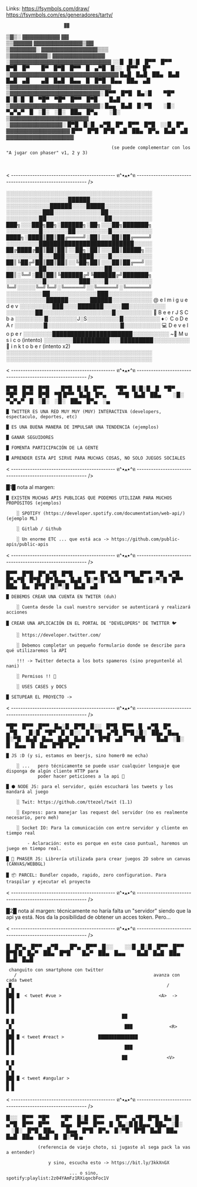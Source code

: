 Links: 
https://fsymbols.com/draw/
https://fsymbols.com/es/generadores/tarty/

                                        
                                        
                          ▓▓            
   ▒▓▒░               ▓▓▓▓▓▓▓▓▓▓    ▓▓    
  ▒▒▓▓▓▓▓            ▓▓▓▓▓▓▓▓▓▓▓▓▓▒▓▓   
   ▒▓▓▓▓▓▓▓░        ▓▓▓▓▓▓▓▓▓▓▓▓▓▓▓▒▒▒     
     ▒▓▓▓▓▓▓▓▓▓▓▒   ▓▓▓▓▓▓▓▓▓▓▓▓▓▓      
      ░▓▓▓▓▓▓▓▓▓▓▓▓▓▓▓▓▓▓▓▓▓▓▓▓▓▓▓              ░░█ █░█ █▀▀ █▀▀ █▀█ █▀   █▀ █▀█ █▀▀ █ ▄▀█ █░░ █▀▀ █▀
    ▒▓▓▓▓▓▓▓▓▓▓▓▓▓▓▓▓▓▓▓▓▓▓▓▓▓▓▓▓▓              █▄█ █▄█ ██▄ █▄█ █▄█ ▄█   ▄█ █▄█ █▄▄ █ █▀█ █▄▄ ██▄ ▄█
     ▒▓▓▓▓▓▓▓▓▓▓▓▓▓▓▓▓▓▓▓▓▓▓▓▓▓▓▓       
       ▒▓▓▓▓▓▓▓▓▓▓▓▓▓▓▓▓▓▓▓▓▓▓▓▓░                   █▀▀ █▀█ █▄░█   ▀█▀ █░█░█ █ ▀█▀ ▀█▀ █▀▀ █▀█   █▄█
      ▒▓▓▓▓▓▓▓▓▓▓▓▓▓▓▓▓▓▓▓▓▓▓▓▓░                    █▄▄ █▄█ █░▀█   ░█░ ▀▄▀▄▀ █ ░█░ ░█░ ██▄ █▀▄   ░█░
        ▒▓▓▓▓▓▓▓▓▓▓▓▓▓▓▓▓▓▓▓▓▓          
             ░▓▓▓▓▓▓▓▓▓▓▓▓▓▓░                   █▀█ █░█ ▄▀█ █▀ █▀▀ █▀█ ░░█ █▀
         ▓▓▓▓▓▓▓▓▓▓▓▓▓▓▓▓▓                      █▀▀ █▀█ █▀█ ▄█ ██▄ █▀▄ █▄█ ▄█
     ▓▓▓▓▓▓▓▓▓▓▓▓▓▓▓▓▓▓                 
                                        
                                            (se puede complementar con los "A jugar con phaser" v1, 2 y 3)
                                        

   




< -------------------------------------------- ฅ^•ﻌ•^ฅ --------------------------------------------------------- />


░░░░░░░░░░░░░░░░░░░░░░░░░░░░░░░░░░░░░░░░
░░░░░░░░░░░░░░░░░██████░░░░░░░░░░░░░░░░░
░░░░░░░░░░░░██████░░░░█████░░░░░░░░░░░░░
░░░░░░░░░░███░░░░░░░░░░░░░██░░░░░░░░░░░░
░░░░░░░░░██░░░░░░░░░░░░░░░░██░░░░░░░░░░░    ███╗░░░███╗██╗░██████╗░██╗░░░██╗███████╗
░░░░░░░░░█░░░░░░░██░░░░░░░░░█░░░░░░░░░░░    ████╗░████║██║██╔════╝░██║░░░██║██╔════╝
░░░░░░░░░██████████████████████████░░░░░    ██╔████╔██║██║██║░░██╗░██║░░░██║█████╗░░
░░░░░░░░░█░░░███░░░░████░░░░█░░░░░░░░░░░    ██║╚██╔╝██║██║██║░░╚██╗██║░░░██║██╔══╝░░  
░░░░░░░░░██░░░░░░░░░░░░░░░░██░░░░░░░░░░░    ██║░╚═╝░██║██║╚██████╔╝╚██████╔╝███████╗
░░░░░░░░░░█░░░░░░░░░███░░░░█░░░░░░░░░░░░    ╚═╝░░░░░╚═╝╚═╝░╚═════╝░░╚═════╝░╚══════╝
░░░░░░░░░░██░░░░░░░░░░░░░███░░░░░░░░░░░░    
░░░░░░░░░░░██████░░░░░░██████░░░░░░░░░░░    @ e l m i g u e d e v
░░░░░░░░░███░░░░███████░░░░░██░░░░░░░░░░    
░░░░░░░░██░░░░░░░░░░░░░░░░░░░█░░░░░░░░░░    🍻 B e e r J S   C b a
░░░░░░░░█░░░░░░░░J░S░░░░░░░░░█░░░░░░░░░░    ♦♢ C o D e A r 
░░░░░░░░█░░░░░░░░░░░░░░░░░░░░█░░░░░░░░░░    💻 D e v e l o p e r 
░░░░░░░░██████████████████████░░░░░░░░░░   ~🎵 M u s i c o (intento)
░░░░░░░░██████████░░░█████████░░░░░░░░░░    🎨 i n k t o b e r (intento x2)
░░░░░░░░░░░░░░░░░░░░░░░░░░░░░░░░░░░░░░░░    
░░░░░░░░░░░░░░░░░░░░░░░░░░░░░░░░░░░░░░░░   

< -------------------------------------------- ฅ^•ﻌ•^ฅ --------------------------------------------------------- />


█▀█ █▀█ █▀█   █▀█ █░█ █▀▀   ▀█▀ █░█░█ █ ▀█▀ ▀█▀ █▀▀ █▀█ ▀█
█▀▀ █▄█ █▀▄   ▀▀█ █▄█ ██▄   ░█░ ▀▄▀▄▀ █ ░█░ ░█░ ██▄ █▀▄ ░▄



    █ TWITTER ES UNA RED MUY MUY (MUY) INTERACTIVA (developers, espectaculo, deportes, etc)

    █ ES UNA BUENA MANERA DE IMPULSAR UNA TENDENCIA (ejemplos)

    █ GANAR SEGUIDORES
    
    █ FOMENTA PARTICIPACIÓN DE LA GENTE 

    █ APRENDER ESTA API SIRVE PARA MUCHAS COSAS, NO SOLO JUEGOS SOCIALES


< -------------------------------------------- ฅ^•ﻌ•^ฅ --------------------------------------------------------- />

█1█ nota al margen: 

    █ EXISTEN MUCHAS APIS PUBLICAS QUE PODEMOS UTILIZAR PARA MUCHOS PROPÓSITOS (ejemplos)

        ░ SPOTIFY (https://developer.spotify.com/documentation/web-api/) (ejemplo ML)

        ░ Gitlab / Github

        ░ Un enorme ETC ... que está aca -> https://github.com/public-apis/public-apis


< -------------------------------------------- ฅ^•ﻌ•^ฅ --------------------------------------------------------- />


█▀▀ █▀█ █▀▄▀█ █▀█   █▀▀ █▀▄▀█ █▀█ █▀▀ ▀█ ▄▀█ █▀▄▀█ █▀█ █▀
█▄▄ █▄█ █░▀░█ █▄█   ██▄ █░▀░█ █▀▀ ██▄ █▄ █▀█ █░▀░█ █▄█ ▄█


    █ DEBEMOS CREAR UNA CUENTA EN TWITER (duh)

        ░ Cuenta desde la cual nuestro servidor se autenticará y realizará acciones

    █ CREAR UNA APLICACIÓN EN EL PORTAL DE "DEVELOPERS" DE TWITTER 🐦

        ░ https://developer.twitter.com/

        ░ Debemos completar un pequeño formulario donde se describe para qué utilizaremos la API

        !!! -> Twitter detecta a los bots spameros (sino preguntenlé al nani)

        ░ Permisos !! 🚨

        ░ USES CASES y DOCS

    █ SETUPEAR EL PROYECTO -> 

< -------------------------------------------- ฅ^•ﻌ•^ฅ --------------------------------------------------------- />


▀█▀ █▀▀ █▀▀ █▄░█ █▀█ █░░ █▀█ █▀▀ █ ▄▀█ █▀   ▄▀█   █░█ ▀█▀ █ █░░ █ ▀█ ▄▀█ █▀█
░█░ ██▄ █▄▄ █░▀█ █▄█ █▄▄ █▄█ █▄█ █ █▀█ ▄█   █▀█   █▄█ ░█░ █ █▄▄ █ █▄ █▀█ █▀▄


    █ JS :D (y si, estamos en beerjs, sino homer0 me echa)

        ░ ...   pero técnicamente se puede usar cualquier lenguaje que disponga de algún cliente HTTP para 
                poder hacer peticiones a la api 🙊

    █ ⬢ NODE JS: para el servidor, quién escuchará los tweets y los mandará al juego

        ░ Twit: https://github.com/ttezel/twit (1.1)

        ░ Express: para manejar las request del servidor (no es realmente necesario, pero meh)

        ░ Socket IO: Para la comunicación con entre servidor y cliente en tiempo real

            - Aclaración: esto es porque en este caso puntual, haremos un juego en tiempo real.

    █ 🚀 PHASER JS: Librería utilizada para crear juegos 2D sobre un canvas (CANVAS/WEBBGL)

    █ 📦 PARCEL: Bundler copado, rapido, zero configuration. Para traspilar y ejecutar el proyecto


< -------------------------------------------- ฅ^•ﻌ•^ฅ --------------------------------------------------------- />

█2█ nota al margen: 
    técnicamente no haría falta un "servidor" siendo que la api ya está. Nos da la posibilidad
    de obtener un acces token. Pero...

< -------------------------------------------- ฅ^•ﻌ•^ฅ --------------------------------------------------------- />


█ █▀▄ █▀▀ ▄▀█   █▀▄ █▀▀ █░░   ░░█ █░█ █▀▀ █▀▀ █▀█
█ █▄▀ ██▄ █▀█   █▄▀ ██▄ █▄▄   █▄█ █▄█ ██▄ █▄█ █▄█

     changuito con smartphone con twitter
       /                                                    avanza con cada tweet      
     █                                                           /              █ █
    ███ █  < tweet #vue >                                     <A>  ->            █ █
    █ █                                                                         █ █
                                                ██                               █ █
     █                                           ███              <R>           █ █
    ███ █ < tweet #react >             ███████████████                           █ █
    █ █                                          ███                            █ █
                                                ██               <V>             █ █
     █                                                                          █ █
    ███ █ < tweet #angular >                                                     █ █
    █ █

< -------------------------------------------- ฅ^•ﻌ•^ฅ --------------------------------------------------------- />



█░░ █▀▀ ▀█▀   ▀█▀ █░█ █▀▀   █▀▀ ▄▀█ █▀█ █▄░█ ▄▀█ █▀▀ █▀▀   █▄▄ █▀▀ █▀▀ █ █▄░█ █
█▄▄ ██▄ ░█░   ░█░ █▀█ ██▄   █▄▄ █▀█ █▀▄ █░▀█ █▀█ █▄█ ██▄   █▄█ ██▄ █▄█ █ █░▀█ ▄


                (referencia de viejo choto, si jugaste al sega pack la vas a entender)

                    y sino, escucha esto -> https://bit.ly/3kkXnGX
                    
                            ... o sino, spotify:playlist:2z04YAmFz1RXiqocbFoc1V    